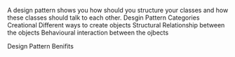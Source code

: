A design pattern shows you how should you structure your classes and how these classes should talk to each other. 
Desgin Pattern Categories
    Creational 
        Different ways to create objects
    Structural
        Relationship between the objects
    Behavioural
        interaction between the ojbects

Design Pattern Benifits
    